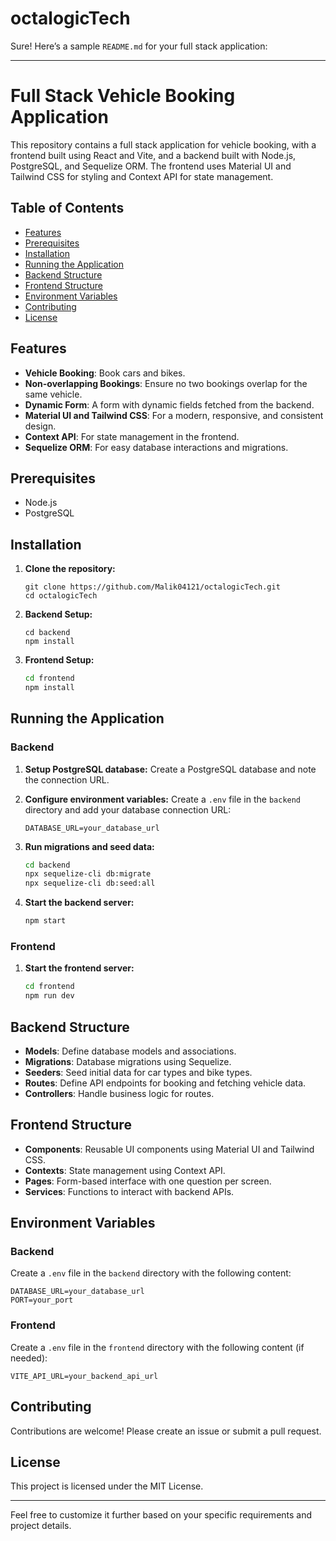# octalogicTech
Sure! Here’s a sample `README.md` for your full stack application:

---

# Full Stack Vehicle Booking Application

This repository contains a full stack application for vehicle booking, with a frontend built using React and Vite, and a backend built with Node.js, PostgreSQL, and Sequelize ORM. The frontend uses Material UI and Tailwind CSS for styling and Context API for state management.

## Table of Contents

- [Features](#features)
- [Prerequisites](#prerequisites)
- [Installation](#installation)
- [Running the Application](#running-the-application)
- [Backend Structure](#backend-structure)
- [Frontend Structure](#frontend-structure)
- [Environment Variables](#environment-variables)
- [Contributing](#contributing)
- [License](#license)

## Features

- **Vehicle Booking**: Book cars and bikes.
- **Non-overlapping Bookings**: Ensure no two bookings overlap for the same vehicle.
- **Dynamic Form**: A form with dynamic fields fetched from the backend.
- **Material UI and Tailwind CSS**: For a modern, responsive, and consistent design.
- **Context API**: For state management in the frontend.
- **Sequelize ORM**: For easy database interactions and migrations.

## Prerequisites

- Node.js
- PostgreSQL

## Installation

1. **Clone the repository:**
   ```https
   git clone https://github.com/Malik04121/octalogicTech.git
   cd octalogicTech
   ```

2. **Backend Setup:**
   ```http
   cd backend
   npm install
   ```

3. **Frontend Setup:**
   ```sh
   cd frontend
   npm install
   ```

## Running the Application

### Backend

1. **Setup PostgreSQL database:**
   Create a PostgreSQL database and note the connection URL.

2. **Configure environment variables:**
   Create a `.env` file in the `backend` directory and add your database connection URL:
   ```env
   DATABASE_URL=your_database_url
   ```

3. **Run migrations and seed data:**
   ```sh
   cd backend
   npx sequelize-cli db:migrate
   npx sequelize-cli db:seed:all
   ```

4. **Start the backend server:**
   ```sh
   npm start
   ```

### Frontend

1. **Start the frontend server:**
   ```sh
   cd frontend
   npm run dev
   ```

## Backend Structure

- **Models**: Define database models and associations.
- **Migrations**: Database migrations using Sequelize.
- **Seeders**: Seed initial data for car types and bike types.
- **Routes**: Define API endpoints for booking and fetching vehicle data.
- **Controllers**: Handle business logic for routes.

## Frontend Structure

- **Components**: Reusable UI components using Material UI and Tailwind CSS.
- **Contexts**: State management using Context API.
- **Pages**: Form-based interface with one question per screen.
- **Services**: Functions to interact with backend APIs.

## Environment Variables

### Backend

Create a `.env` file in the `backend` directory with the following content:

```env
DATABASE_URL=your_database_url
PORT=your_port
```

### Frontend

Create a `.env` file in the `frontend` directory with the following content (if needed):

```env
VITE_API_URL=your_backend_api_url
```

## Contributing

Contributions are welcome! Please create an issue or submit a pull request.

## License

This project is licensed under the MIT License.

---

Feel free to customize it further based on your specific requirements and project details.

